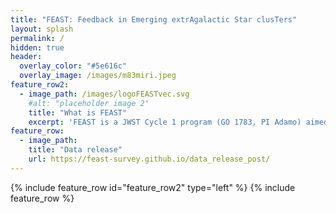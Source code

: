 ```yaml
---
title: "FEAST: Feedback in Emerging extrAgalactic Star clusTers"
layout: splash
permalink: /
hidden: true
header:
  overlay_color: "#5e616c"
  overlay_image: /images/m83miri.jpeg
feature_row2:
  - image_path: /images/logoFEASTvec.svg
    #alt: "placeholder image 2"
    title: "What is FEAST"
    excerpt: 'FEAST is a JWST Cycle 1 program (GO 1783, PI Adamo) aimed at revolutionizing our understanding of star formation and stellar feedback across diverse galactic environments.'
feature_row:
  - image_path: 
    title: "Data release"
    url: https://feast-survey.github.io/data_release_post/
---
```

{% include feature_row id="feature_row2" type="left" %}
{% include feature_row %}

